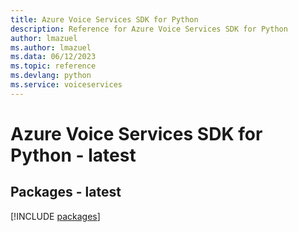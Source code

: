 ```yaml
---
title: Azure Voice Services SDK for Python
description: Reference for Azure Voice Services SDK for Python
author: lmazuel
ms.author: lmazuel
ms.data: 06/12/2023
ms.topic: reference
ms.devlang: python
ms.service: voiceservices
---
```

# Azure Voice Services SDK for Python - latest
## Packages - latest
[!INCLUDE [packages](voice-services-index.md)]